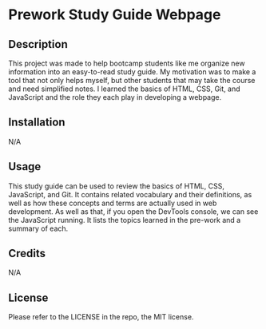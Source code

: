 # Prework Study Guide Webpage

## Description

This project was made to help bootcamp students like me organize new information into an easy-to-read study guide. My motivation was to make a tool that not only helps myself, but other students that may take the course and need simplified notes. I learned the basics of HTML, CSS, Git, and JavaScript and the role they each play in developing a webpage.

## Installation

N/A

## Usage

This study guide can be used to review the basics of HTML, CSS, JavaScript, and Git. It contains related vocabulary and their definitions, as well as how these concepts and terms are actually used in web development. As well as that, if you open the DevTools console, we can see the JavaScript running. It lists the topics learned in the pre-work and a summary of each.

## Credits

N/A

## License

Please refer to the LICENSE in the repo, the MIT license.